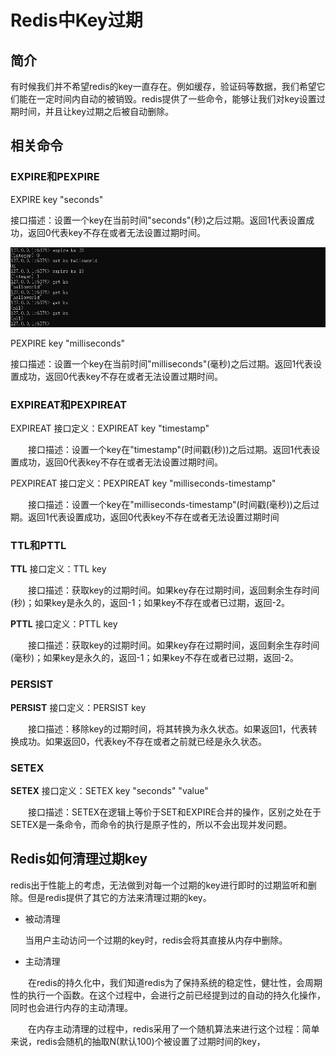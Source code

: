 # Redis中Key过期

## 简介

有时候我们并不希望redis的key一直存在。例如缓存，验证码等数据，我们希望它们能在一定时间内自动的被销毁。redis提供了一些命令，能够让我们对key设置过期时间，并且让key过期之后被自动删除。

## 相关命令

### EXPIRE和PEXPIRE

EXPIRE key "seconds"

接口描述：设置一个key在当前时间"seconds"(秒)之后过期。返回1代表设置成功，返回0代表key不存在或者无法设置过期时间。

![img](./assets/1585632495767-6329e884-6046-4f30-8a78-1f82cb11da82.png)

PEXPIRE key "milliseconds"

接口描述：设置一个key在当前时间"milliseconds"(毫秒)之后过期。返回1代表设置成功，返回0代表key不存在或者无法设置过期时间。

### EXPIREAT和PEXPIREAT

EXPIREAT 接口定义：EXPIREAT key "timestamp"

　　接口描述：设置一个key在"timestamp"(时间戳(秒))之后过期。返回1代表设置成功，返回0代表key不存在或者无法设置过期时间。

PEXPIREAT 接口定义：PEXPIREAT key "milliseconds-timestamp"

　　接口描述：设置一个key在"milliseconds-timestamp"(时间戳(毫秒))之后过期。返回1代表设置成功，返回0代表key不存在或者无法设置过期时间

### TTL和PTTL

**TTL** 接口定义：TTL key

　　接口描述：获取key的过期时间。如果key存在过期时间，返回剩余生存时间(秒)；如果key是永久的，返回-1；如果key不存在或者已过期，返回-2。



**PTTL** 接口定义：PTTL key

　　接口描述：获取key的过期时间。如果key存在过期时间，返回剩余生存时间(毫秒)；如果key是永久的，返回-1；如果key不存在或者已过期，返回-2。

#### 

### PERSIST

**PERSIST** 接口定义：PERSIST key

　　接口描述：移除key的过期时间，将其转换为永久状态。如果返回1，代表转换成功。如果返回0，代表key不存在或者之前就已经是永久状态。



### SETEX

**SETEX** 接口定义：SETEX key "seconds" "value"

　　接口描述：SETEX在逻辑上等价于SET和EXPIRE合并的操作，区别之处在于SETEX是一条命令，而命令的执行是原子性的，所以不会出现并发问题。　

## Redis如何清理过期key　

redis出于性能上的考虑，无法做到对每一个过期的key进行即时的过期监听和删除。但是redis提供了其它的方法来清理过期的key。

- 被动清理

  当用户主动访问一个过期的key时，redis会将其直接从内存中删除。

- 主动清理

　　在redis的持久化中，我们知道redis为了保持系统的稳定性，健壮性，会周期性的执行一个函数。在这个过程中，会进行之前已经提到过的自动的持久化操作，同时也会进行内存的主动清理。

　　在内存主动清理的过程中，redis采用了一个随机算法来进行这个过程：简单来说，redis会随机的抽取N(默认100)个被设置了过期时间的key，